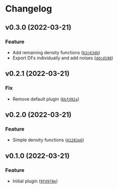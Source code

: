 # Changelog

<!--next-version-placeholder-->

## v0.3.0 (2022-03-21)
### Feature
* Add remaining density functions ([`62c63db`](https://github.com/misode/gaia-beet/commit/62c63db3fea690fd6ae67b1f624f1be5b746eef6))
* Export DFs individually and add noises ([`ddcd198`](https://github.com/misode/gaia-beet/commit/ddcd198cc35e4baad7ba1c8fad5812fda8795822))

## v0.2.1 (2022-03-21)
### Fix
* Remove default plugin ([`6bfd92a`](https://github.com/misode/gaia-beet/commit/6bfd92aefb232d1fe9c758efdad951dffaf0db8c))

## v0.2.0 (2022-03-21)
### Feature
* Simple density functions ([`41282e6`](https://github.com/misode/gaia-beet/commit/41282e6c53d0a76d252bd9c19254a1b7a45a6624))

## v0.1.0 (2022-03-21)
### Feature
* Initial plugin ([`9fd978e`](https://github.com/misode/gaia-beet/commit/9fd978ea2a8136c4d2bb1596d753784b7a26c601))
